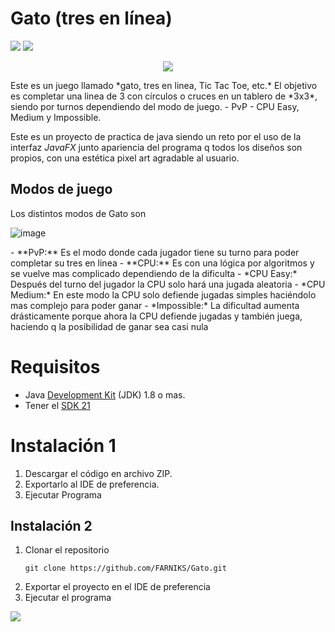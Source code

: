 #  Gato (tres en línea) 
<p align="left">
   <img src="https://img.shields.io/badge/VERSI%C3%93N-V1.0-rgb(15%2C128%2C193)">
   <img src="https://img.shields.io/badge/ESTADO-FINALIZADO-brightgreen">
   
</p>
<p align="center">
	<img src=https://private-user-images.githubusercontent.com/128429185/301374346-98b38b0e-bf4d-4118-971a-e969b711e267.png?jwt=eyJhbGciOiJIUzI1NiIsInR5cCI6IkpXVCJ9.eyJpc3MiOiJnaXRodWIuY29tIiwiYXVkIjoicmF3LmdpdGh1YnVzZXJjb250ZW50LmNvbSIsImtleSI6ImtleTUiLCJleHAiOjE3MDY3NTgyMzUsIm5iZiI6MTcwNjc1NzkzNSwicGF0aCI6Ii8xMjg0MjkxODUvMzAxMzc0MzQ2LTk4YjM4YjBlLWJmNGQtNDExOC05NzFhLWU5NjliNzExZTI2Ny5wbmc_WC1BbXotQWxnb3JpdGhtPUFXUzQtSE1BQy1TSEEyNTYmWC1BbXotQ3JlZGVudGlhbD1BS0lBVkNPRFlMU0E1M1BRSzRaQSUyRjIwMjQwMjAxJTJGdXMtZWFzdC0xJTJGczMlMkZhd3M0X3JlcXVlc3QmWC1BbXotRGF0ZT0yMDI0MDIwMVQwMzI1MzVaJlgtQW16LUV4cGlyZXM9MzAwJlgtQW16LVNpZ25hdHVyZT0xODc3OTg2YjBmOTMzZGU4N2Q2YTY5MjA4OTM0MzMxNzk2M2Q0OWIyZDA5YzY0NjBiM2MxNDJkNGMwODg3NmNiJlgtQW16LVNpZ25lZEhlYWRlcnM9aG9zdCZhY3Rvcl9pZD0wJmtleV9pZD0wJnJlcG9faWQ9MCJ9.q4gauJwqkqHY8UnmtMq16vo_ltDfLojy7rWPxsFjfuI>
	
</p>
Este es un juego llamado *gato, tres en linea, Tic Tac Toe, etc.* El objetivo es completar una linea de 3 con círculos o cruces en un tablero de *3x3*, siendo por turnos dependiendo del modo de juego.
- PvP
- CPU Easy, Medium y Impossible. 

Este es un proyecto de practica de java siendo un reto por el uso de la interfaz *JavaFX* junto apariencia del programa q todos los diseños son propios, con una estética pixel art agradable al usuario. 

## Modos de juego 
Los distintos modos de Gato son 
<p align="center">
	
![image](https://github.com/FARNIKS/Gato/assets/128429185/cdf5b8ce-5c27-4702-94e3-888daf020def)
</p>
- **PvP:** Es el modo donde cada jugador tiene su turno para poder completar su tres en linea
- **CPU:** Es con una lógica por algoritmos y se vuelve mas complicado dependiendo de la dificulta
	- *CPU Easy:* Después del turno del jugador la CPU solo hará una jugada aleatoria
	- *CPU Medium:* En este modo la CPU solo defiende jugadas simples haciéndolo mas complejo para poder ganar
	- *Impossible:*  La dificultad aumenta drásticamente porque ahora la CPU defiende jugadas y también juega, haciendo q la posibilidad de ganar sea casi nula 

# Requisitos
- Java [Development Kit](https://www.java.com/es/download/ie_manual.jsp)  (JDK) 1.8 o mas.
- Tener el [SDK 21](https://download.oracle.com/java/21/latest/jdk-21_windows-x64_bin.exe)

# Instalación 1

1. Descargar el código en archivo ZIP.
2. Exportarlo al IDE de preferencia.
3. Ejecutar Programa

## [](https://github.com/FARNIKS/Conversor-Alura/blob/main/README.md#instalaci%C3%B3n-2)Instalación 2

1. Clonar el repositorio
    ```shell
    git clone https://github.com/FARNIKS/Gato.git
    ```
2. Exportar el proyecto en el IDE de preferencia
3. Ejecutar el programa

[![](https://camo.githubusercontent.com/29ba59dbf61686238096822c7de916a9b41c40bf362b70e7f2c609551ce8f656/68747470733a2f2f696d672e736869656c64732e696f2f62616467652f6c696e6b6564696e2d2532333030373742352e7376673f7374796c653d666f722d7468652d6261646765266c6f676f3d6c696e6b6564696e266c6f676f436f6c6f723d7768697465)](https://www.linkedin.com/in/miguel-jimenez-b34899264/)

